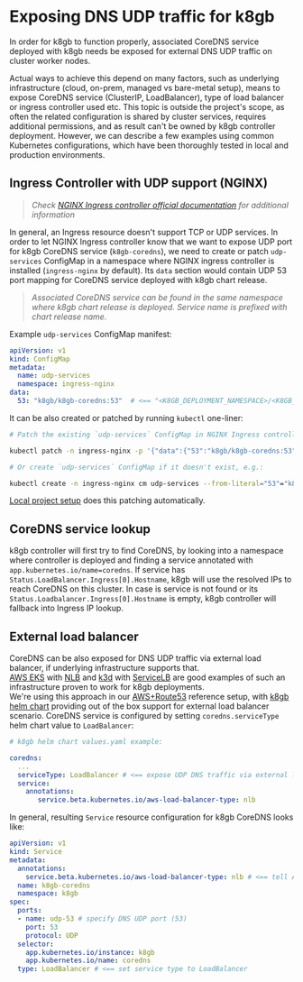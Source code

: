 # Exposing DNS UDP traffic for k8gb

In order for k8gb to function properly, associated CoreDNS service deployed with k8gb needs be exposed for external DNS UDP traffic on cluster worker nodes.

Actual ways to achieve this depend on many factors, such as underlying infrastructure (cloud, on-prem, managed vs bare-metal setup), means to expose CoreDNS service (ClusterIP, LoadBalancer),
type of load balancer or ingress controller used etc.
This topic is outside the project's scope, as often the related configuration is shared by cluster services, requires additional permissions, and as result can't be owned by k8gb controller deployment.
However, we can describe a few examples using common Kubernetes configurations, which have been thoroughly tested in local and production environments.

## Ingress Controller with UDP support (NGINX)

> *Check [NGINX Ingress controller official documentation](https://kubernetes.github.io/ingress-nginx/user-guide/exposing-tcp-udp-services/) for additional information*

In general, an Ingress resource doesn't support TCP or UDP services. In order to let NGINX Ingress controller know that we want to expose UDP port for k8gb CoreDNS service (`k8gb-coredns`), we need to create or patch `udp-services` ConfigMap in a namespace where NGINX ingress controller is installed (`ingress-nginx` by default).
Its `data` section would contain UDP 53 port mapping for CoreDNS service deployed with k8gb chart release.
> *Associated CoreDNS service can be found in the same namespace where k8gb chart release is deployed. Service name is prefixed with chart release name.*

Example `udp-services` ConfigMap manifest:
```yaml
apiVersion: v1
kind: ConfigMap
metadata:
  name: udp-services
  namespace: ingress-nginx
data:
  53: "k8gb/k8gb-coredns:53"  # <== "<K8GB_DEPLOYMENT_NAMESPACE>/<K8GB_CHART_RELEASE>-coredns"
```

It can be also created or patched by running `kubectl` one-liner:

```sh
# Patch the existing `udp-services` ConfigMap in NGINX Ingress controller namespace:

kubectl patch -n ingress-nginx -p '{"data":{"53":"k8gb/k8gb-coredns:53"}}' --type=merge cm/udp-services

# Or create `udp-services` ConfigMap if it doesn't exist, e.g.:

kubectl create -n ingress-nginx cm udp-services --from-literal="53"="k8gb/k8gb-coredns:53"
```

[Local project setup](./local.md) does this patching automatically.

## CoreDNS service lookup
k8gb controller will first try to find CoreDNS, by looking into a namespace where controller is deployed and finding a service annotated with `app.kubernetes.io/name=coredns`. If service has `Status.LoadBalancer.Ingress[0].Hostname`, k8gb will use the resolved IPs to reach CoreDNS on this cluster. In case is service is not found or its `Status.Loadbalancer.Ingress[0].Hostname` is empty, k8gb controller will fallback into Ingress IP lookup.

## External load balancer

CoreDNS can be also exposed for DNS UDP traffic via external load balancer,
if underlying infrastructure supports that.<br>
[AWS EKS](https://aws.amazon.com/eks) with [NLB](https://docs.aws.amazon.com/eks/latest/userguide/load-balancing.html) and [k3d](https://www.k3d.io) with [ServiceLB](https://rancher.com/docs/k3s/latest/en/networking/#service-load-balancer) are good examples of such an infrastructure proven to work for k8gb deployments.<br>
We're using this approach in our [AWS+Route53](deploy_route53.md) reference setup, with [k8gb helm chart](https://artifacthub.io/packages/helm/k8gb/k8gb) providing out of the box support for external load balancer scenario. CoreDNS service is configured by setting `coredns.serviceType` helm chart value to `LoadBalancer`:
```yaml
# k8gb helm chart values.yaml example:

coredns:
  ...
  serviceType: LoadBalancer # <== expose UDP DNS traffic via external load balancer
  service:
    annotations:
       service.beta.kubernetes.io/aws-load-balancer-type: nlb
```

In general, resulting `Service` resource configuration for k8gb CoreDNS looks like:

```yaml
apiVersion: v1
kind: Service
metadata:
  annotations:
    service.beta.kubernetes.io/aws-load-balancer-type: nlb # <== tell AWS to use NLB load balancer
  name: k8gb-coredns
  namespace: k8gb
spec:
  ports:
  - name: udp-53 # specify DNS UDP port (53)
    port: 53
    protocol: UDP
  selector:
    app.kubernetes.io/instance: k8gb
    app.kubernetes.io/name: coredns
  type: LoadBalancer # <== set service type to LoadBalancer
```

